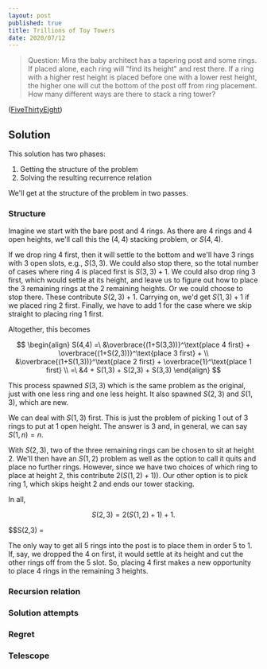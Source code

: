 ```yaml
---
layout: post
published: true
title: Trillions of Toy Towers
date: 2020/07/12
---
```


>Question: Mira the baby architect has a tapering post and some rings. If placed alone, each ring will "find its height" and rest there. If a ring with a higher rest height is placed before one with a lower rest height, the higher one will cut the bottom of the post off from ring placement. How many different ways are there to stack a ring tower?

<!--more-->

([FiveThirtyEight](https://fivethirtyeight.com/features/can-you-make-24/))

## Solution

This solution has two phases:

1. Getting the structure of the problem
2. Solving the resulting recurrence relation

We'll get at the structure of the problem in two passes. 

### Structure


Imagine we start with the bare post and $4$ rings. As there are $4$ rings and $4$ open heights, we'll call this the $(4,4)$ stacking problem, or $S(4,4).$ 

If we drop ring $4$ first, then it will settle to the bottom and we'll have $3$ rings with $3$ open slots, e.g., $S(3,3).$ We could also stop there, so the total number of cases where ring $4$ is placed first is $S(3,3) + 1.$ We could also drop ring $3$ first, which would settle at its height, and leave us to figure out how to place the $3$ remaining rings at the $2$ remaining heights. Or we could choose to stop there. These contribute $S(2,3) + 1.$ Carrying on, we'd get $S(1,3) + 1$ if we placed ring $2$ first. Finally, we have to add $1$ for the case where we skip straight to placing ring $1$ first. 

Altogether, this becomes

$$
\begin{align}
S(4,4) =\ &\overbrace{(1+S(3,3))}^\text{place 4 first} + \overbrace{(1+S(2,3))}^\text{place 3 first} + \\ &\overbrace{(1+S(1,3))}^\text{place 2 first} +  \overbrace{1}^\text{place 1 first} \\
       =\ &4 + S(1,3) + S(2,3) + S(3,3)
\end{align}
$$

This process spawned $S(3,3)$ which is the same problem as the original, just with one less ring and one less height. It also spawned $S(2,3)$ and $S(1,3),$ which are new. 

We can deal with $S(1,3)$ first. This is just the problem of picking $1$ out of $3$ rings to put at $1$ open height. The answer is $3$ and, in general, we can say  $S(1,n)=n.$

With $S(2,3),$ two of the three remaining rings can be chosen to sit at height $2$. We'll then have an $S(1,2)$ problem as well as the option to call it quits and place no further rings. However, since we have two choices of which ring to place at height $2$, this contribute $2\left(S(1,2) + 1)\right)$. Our other option is to pick ring $1$, which skips height $2$ and ends our tower stacking. 

In all,

$$S(2,3) = 2\left(S(1,2) + 1\right) + 1.$$

$$S(2,3) = 

The only way to get all $5$ rings into the post is to place them in order $5$ to $1.$ If, say, we dropped the $4$ on first, it would settle at its height and cut the other rings off from the $5$ slot. So, placing $4$ first makes a new opportunity to place $4$ rings in the remaining $3$ heights.

### Recursion relation

### Solution attempts

### Regret

### Telescope

<br>
